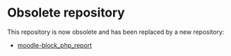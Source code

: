 
Obsolete repository
===================

This repository is now obsolete and has been replaced by a new repository:

*	[moodle-block\_php\_report](https://github.com/remotelearner/moodle-block_php_report)
